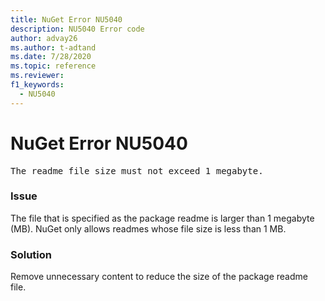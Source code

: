 ```yaml
---
title: NuGet Error NU5040
description: NU5040 Error code
author: advay26
ms.author: t-adtand
ms.date: 7/28/2020
ms.topic: reference
ms.reviewer: 
f1_keywords: 
  - NU5040
---
```


# NuGet Error NU5040

<pre>The readme file size must not exceed 1 megabyte.</pre>


### Issue 

The file that is specified as the package readme is larger than 1 megabyte (MB). NuGet only allows readmes whose file size is less than 1 MB.


### Solution

Remove unnecessary content to reduce the size of the package readme file.
